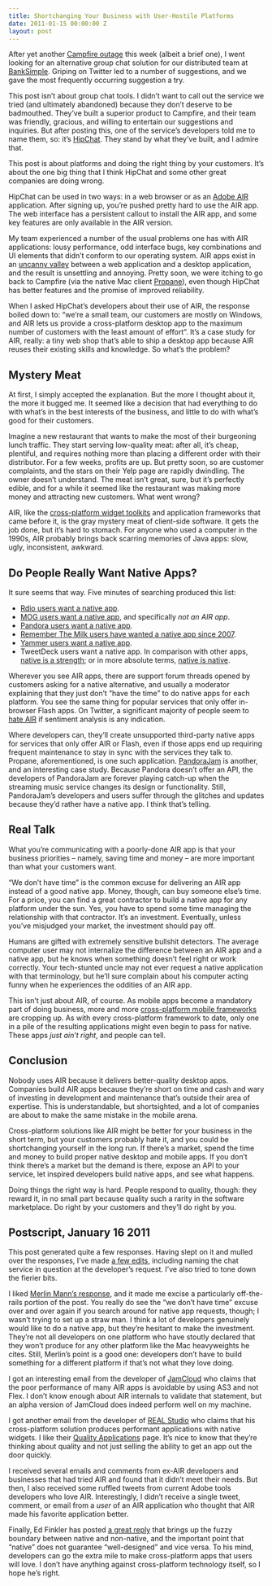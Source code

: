 ```yaml
---
title: Shortchanging Your Business with User-Hostile Platforms
date: 2011-01-15 00:00:00 Z
layout: post
---
```


After yet another [Campfire outage](http://status.37signals.com/) this week (albeit a brief one), I went looking for an alternative group chat solution for our distributed team at [BankSimple](https://www.banksimple.com/). Griping on Twitter led to a number of suggestions, and we gave the most frequently occurring suggestion a try.

This post isn’t about group chat tools. I didn’t want to call out the service we tried (and ultimately abandoned) because they don’t deserve to be badmouthed. They’ve built a superior product to Campfire, and their team was friendly, gracious, and willing to entertain our suggestions and inquiries. But after posting this, one of the service’s developers told me to name them, so: it’s [HipChat](http://www.hipchat.com/). They stand by what they’ve built, and I admire that.

This post is about platforms and doing the right thing by your customers. It’s about the one big thing that I think HipChat and some other great companies are doing wrong.

HipChat can be used in two ways: in a web browser or as an [Adobe AIR](http://en.wikipedia.org/wiki/Adobe_Integrated_Runtime) application. After signing up, you’re pushed pretty hard to use the AIR app. The web interface has a persistent callout to install the AIR app, and some key features are only available in the AIR version.

My team experienced a number of the usual problems one has with AIR applications: lousy performance, odd interface bugs, key combinations and UI elements that didn’t conform to our operating system. AIR apps exist in an [uncanny valley](http://en.wikipedia.org/wiki/Uncanny_valley) between a web application and a desktop application, and the result is unsettling and annoying. Pretty soon, we were itching to go back to Campfire (via the native Mac client [Propane](http://propaneapp.com/)), even though HipChat has better features and the promise of improved reliability.

When I asked HipChat’s developers about their use of AIR, the response boiled down to: “we’re a small team, our customers are mostly on Windows, and AIR lets us provide a cross-platform desktop app to the maximum number of customers with the least amount of effort”. It’s a case study for AIR, really: a tiny web shop that’s able to ship a desktop app because AIR reuses their existing skills and knowledge. So what’s the problem?

Mystery Meat
------------

At first, I simply accepted the explanation. But the more I thought about it, the more it bugged me. It seemed like a decision that had everything to do with what’s in the best interests of the business, and little to do with what’s good for their customers.

Imagine a new restaurant that wants to make the most of their burgeoning lunch traffic. They start serving low-quality meat: after all, it’s cheap, plentiful, and requires nothing more than placing a different order with their distributor. For a few weeks, profits are up. But pretty soon, so are customer complaints, and the stars on their Yelp page are rapidly dwindling. The owner doesn’t understand. The meat isn’t great, sure, but it’s perfectly edible, and for a while it seemed like the restaurant was making more money and attracting new customers. What went wrong?

AIR, like the [cross-platform widget toolkits](http://en.wikipedia.org/wiki/List_of_widget_toolkits#Cross-platform) and application frameworks that came before it, is the gray mystery meat of client-side software. It gets the job done, but it’s hard to stomach. For anyone who used a computer in the 1990s, AIR probably brings back scarring memories of Java apps: slow, ugly, inconsistent, awkward.

Do People Really Want Native Apps?
----------------------------------

It sure seems that way. Five minutes of searching produced this list:

-   [Rdio users want a native app](http://help.rdio.com/discussions/desktop/87-feature-request-non-air-version-of-player).
-   [MOG users want a native app](http://support.mog.com/discussions/suggestions/70-native-desktop-app-not-adobe-air), and specifically *not an AIR app*.
-   [Pandora users want a native app](http://getsatisfaction.com/pandora/topics/plans_for_a_pandora_client#reply_3570108).
-   [Remember The Milk users have wanted a native app since 2007](http://www.rememberthemilk.com/forums/ideas/3007/).
-   [Yammer users want a native app](http://techcrunch.com/2009/09/01/what-happened-to-adobe-air-today-no-one-seems-to-know/).
-   TweetDeck users want a native app. In comparison with other apps, [native is a strength](http://www.davidalison.com/2009/04/tweetdeck-vs-nambu-vs-tweetie.html); or in more absolute terms, [native is native](http://thenextweb.com/2009/04/07/night-cheated-tweetdeck/).

Wherever you see AIR apps, there are support forum threads opened by customers asking for a native alternative, and usually a moderator explaining that they just don’t “have the time” to do native apps for each platform. You see the same thing for popular services that only offer in-browser Flash apps. On Twitter, a significant majority of people seem to [hate AIR](http://amplicate.com/hate/adobe-air) if sentiment analysis is any indication.

Where developers can, they’ll create unsupported third-party native apps for services that only offer AIR or Flash, even if those apps end up requiring frequent maintenance to stay in sync with the services they talk to. Propane, aforementioned, is one such application. [PandoraJam](http://www.bitcartel.com/pandorajam/) is another, and an interesting case study. Because Pandora doesn’t offer an API, the developers of PandoraJam are forever playing catch-up when the streaming music service changes its design or functionality. Still, PandoraJam’s developers and users suffer through the glitches and updates because they’d rather have a native app. I think that’s telling.

Real Talk
---------

What you’re communicating with a poorly-done AIR app is that your business priorities – namely, saving time and money – are more important than what your customers want.

“We don’t have time” is the common excuse for delivering an AIR app instead of a good native app. Money, though, can buy someone else’s time. For a price, you can find a great contractor to build a native app for any platform under the sun. Yes, you have to spend some time managing the relationship with that contractor. It’s an investment. Eventually, unless you’ve misjudged your market, the investment should pay off.

Humans are gifted with extremely sensitive bullshit detectors. The average computer user may not internalize the difference between an AIR app and a native app, but he knows when something doesn’t feel right or work correctly. Your tech-stunted uncle may not ever request a native application with that terminology, but he’ll sure complain about his computer acting funny when he experiences the oddities of an AIR app.

This isn’t just about AIR, of course. As mobile apps become a mandatory part of doing business, more and more [cross-platform mobile frameworks](http://funkatron.com/site/comments/building-cross-platform-mobile-apps/) are cropping up. As with every cross-platform framework to date, only one in a pile of the resulting applications might even begin to pass for native. These apps *just ain’t right*, and people can tell.

Conclusion
----------

Nobody uses AIR because it delivers better-quality desktop apps. Companies build AIR apps because they’re short on time and cash and wary of investing in development and maintenance that’s outside their area of expertise. This is understandable, but shortsighted, and a lot of companies are about to make the same mistake in the mobile arena.

Cross-platform solutions like AIR might be better for your business in the short term, but your customers probably hate it, and you could be shortchanging yourself in the long run. If there’s a market, spend the time and money to build proper native desktop and mobile apps. If you don’t think there’s a market but the demand is there, expose an API to your service, let inspired developers build native apps, and see what happens.

Doing things the right way is hard. People respond to quality, though: they reward it, in no small part because quality such a rarity in the software marketplace. Do right by your customers and they’ll do right by you.

Postscript, January 16 2011
---------------------------

This post generated quite a few responses. Having slept on it and mulled over the responses, I’ve made [a few edits](https://github.com/al3x/al3x.github.com/commits/master), including naming the chat service in question at the developer’s request. I’ve also tried to tone down the fierier bits.

I liked [Merlin Mann’s response](http://www.kungfugrippe.com/post/2785179631/things-communicated), and it made me excise a particularly off-the-rails portion of the post. You really do see the “we don’t have time” excuse over and over again if you search around for native app requests, though; I wasn’t trying to set up a straw man. I think a lot of developers genuinely would like to do a native app, but they’re hesitant to make the investment. They’re not all developers on one platform who have stoutly declared that they won’t produce for any other platform like the Mac heavyweights he cites. Still, Merlin’s point is a good one: developers don’t have to build something for a different platform if that’s not what they love doing.

I got an interesting email from the developer of [JamCloud](http://jamcloud.com/) who claims that the poor performance of many AIR apps is avoidable by using AS3 and not Flex. I don’t know enough about AIR internals to validate that statement, but an alpha version of JamCloud does indeed perform well on my machine.

I got another email from the developer of [REAL Studio](http://www.realsoftware.com/) who claims that his cross-platform solution produces performant applications with native widgets. I like their [Quality Applications](http://www.realsoftware.com/realstudio/qualityapps.php) page. It’s nice to know that they’re thinking about quality and not just selling the ability to get an app out the door quickly.

I received several emails and comments from ex-AIR developers and businesses that had tried AIR and found that it didn’t meet their needs. But then, I also received some ruffled tweets from current Adobe tools developers who love AIR. Interestingly, I didn’t receive a single tweet, comment, or email from a *user* of an AIR application who thought that AIR made his favorite application better.

Finally, Ed Finkler has posted [a great reply](http://funkatron.com/site/comments/notes-on-shortchanging-your-business-with-user-hostile-platforms/) that brings up the fuzzy boundary between native and non-native, and the important point that “native” does not guarantee “well-designed” and vice versa. To his mind, developers can go the extra mile to make cross-platform apps that users will love. I don’t have anything against cross-platform technology itself, so I hope he’s right.
